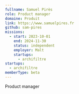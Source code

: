 ```yaml
---
fullname: Samuel Pirès
role: Product manager
domaine: Produit
link: https://www.samuelpires.fr
github: sam-pires
missions:
  - start: 2023-10-01
    end: 2024-11-30
    status: independent
    employer: Malt
    startups:
      - archifiltre
startups:
  - archifiltre
memberType: beta
---
```

Product manager